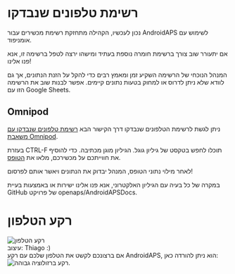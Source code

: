 # רשימת טלפונים שנבדקו

נכון לעכשיו, הקהילה מתחזקת רשימת מכשירים עבור AndroidAPS לשימוש עם אומניפוד.

אם יתעורר שוב צורך ברשימת חומרה נוספת בעתיד ומישהו ירצה לטפל ברשימה זו, אנא פנו אלינו!

המנהל הנוכחי של הרשימה השקיע זמן ומאמץ רבים כדי להקל על הזנת הנתונים, אך גם לוודא שלא ניתן לדרוס או למחוק בטעות נתונים קיימים. אפשר לבנות שוב את הרשימה הזו עם Google Sheets.

## Omnipod

ניתן לגשת לרשימת הטלפונים שנבדקו דרך הקישור הבא [רשימת טלפונים שנבדקו עם משאבת Omnipod](https://docs.google.com/spreadsheets/d/1zO-Vf3wv0jji5Gflk6pe48oi348ApF5RvMcI6NG5TnY).

בעזרת CTRL-F תוכלו לחפש בטקסט של גיליון גוגל. הגיליון מוגן מכתיבה. כדי להוסיף את חווייתכם על מכשירכם, מלאו את [הטופס](https://forms.gle/g7GbSkMCTfFrWKjSA).

לאחר מילוי נתוני הטופס, המנהל יבדוק את הנתונים ויאשר אותם לפרסום!

במקרה של כל בעיה עם הגיליון האלקטרוני, אנא פנו אלינו ישירות או באמצעות בעיית GitHub של פרויקט openaps/AndroidAPSDocs.

# רקע הטלפון

![רקע הטלפון](../images/bg_phone_thump.jpg) </br> עיצוב: Thiago :) </br> אם ברצונכם לקשט את הטלפון שלכם עם רקע AndroidAPS, הוא ניתן להורדה כאן: ![רקע ברזולוציה גבוהה.](../images/bg_phone.jpg)
